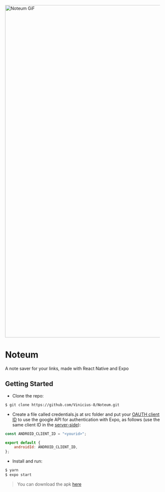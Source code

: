 
<img src="https://user-images.githubusercontent.com/33498293/81240788-c2af4700-8fde-11ea-99e6-d994bec8c43c.gif" width="1080" alt="Noteum GiF">

# Noteum
A note saver for your links, made with React Native and Expo

## Getting Started
* Clone the repo:

```bash
$ git clone https://github.com/Vinicius-8/Noteum.git

```

* Create a file called credentials.js at src folder and put your [OAUTH client ID](https://docs.expo.io/versions/latest/sdk/google/) to use the google API for authentication with Expo, as follows (use the same client ID in the [server-side](https://github.com/Vinicius-8/Noteum_Server)):  
```js
const ANDROID_CLIENT_ID = "<yourid>";

export default {
    androidId: ANDROID_CLIENT_ID,
};
```

* Install and run:
```bash
$ yarn
$ expo start

```
> You can download the apk [here](https://drive.google.com/file/d/1k_EASl-EaeJi8oqvR9FceVJ2S4NUQGzO/view?usp=sharing) 

